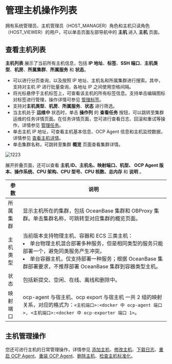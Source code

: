 # 管理主机操作列表

拥有系统管理员、主机管理员（HOST_MANAGER）角色和主机只读角色（HOST_VIEWER）的用户，可以单击页面左部导航中的 **主机** 进入 **主机** 页面。

## 查看主机列表

**主机列表** 展示了当前所有主机信息，包括 **IP 地址**、**标签**、**SSH 端口**、**主机类型**、**机房**、**所属集群**、**所属服务** 和 **状态**。

* 可以进行分页查询，以及按照 IP 地址、主机名和所属集群进行搜索。其中，支持对主机 IP 进行批量查询，各地址 IP 之间使用空格间隔。
* 将光标悬停于主机标签上，可查看该主机的所有标签信息。支持单击编辑图标对标签进行管理，操作详情可参见 [管理标签](../1600.system-management-features/800.manage-tags/100.tags-overview.md)。
* 支持对**主机类型**、**机房**、**所属服务**、**状态** 进行筛选。
* 当主机处于 **运维中** 状态时，单击 **操作列** 的 **查看任务** 按钮，可以跳转至集群运维的任务详情页面。在任务详情页面，您可进行查看日志、回滚和重试等操作，详情参见 [管理任务](../1600.system-management-features/100.manage-tasks.md)。
* 单击主机 IP 地址，可查看主机基本信息、OCP Agent 信息和主机监控数据，详情参见 [查看主机详情](150.view-a-host-overview.md)。
* 单击集群名称，可跳转至集群 **概览** 页面查看集群详情。

![1223](https://obbusiness-private.oss-cn-shanghai.aliyuncs.com/doc/img/ocp/422/%E4%B8%BB%E6%9C%BA%E5%88%97%E8%A1%A8.png)

展开折叠页面，还可以查看 **主机 ID、主机名、映射端口、机型、 OCP Agent 版本、操作系统、CPU 架构、CPU 型号、CPU 核数、总内存** 和 **说明** 。

|   参数   |     说明        |
|--------|-----------|
| 所属集群   | 显示主机所在的集群，包括 OceanBase 集群和 OBProxy 集群。单击集群名称，可跳转至对应集群的概览页面。      |
| 主机类型   | 当前版本支持物理主机、容器和 ECS 三类主机：<li>单台物理主机混合部署多种服务，但是相同类型的服务只能部署一个，避免同类服务产生冲突。</li><li> 单台容器主机，仅支持部署一种服务；根据 OceanBase 集群部署要求，不推荐部署 OceanBase 集群到容器类型主机。 </li>  |
| 状态     | 包括新提交、空闲、在线、离线和删除中。    |
| 映射端口 | ocp-agent 与宿主机、ocp export 与宿主机 一共 2 组的映射关系，对应的格式为：`<主机端口>:<docker 中 ocp-agent 端口>, <主机端口>:<docker 中 ocp-exporter 端口 1>`。       |

## 主机管理操作

您还可进行主机的日常管理操作，详情参见 [添加主机](200.add-a-host.md)、[修改主机](300.modify-host.md)、[下载日志](../1300.log-service/200.download-log.md)、[重启 OCP Agent](400.restart-the-ocp-agent.md)、[重装 OCP Agent](500.reinstall-ocp-agent.md)、[删除主机](550.delete-a-host.md)、[检查主机标准化](600.normalization-agent.md)。
